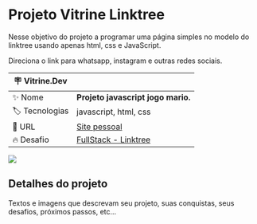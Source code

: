 # Projeto Vitrine Linktree

Nesse objetivo do projeto a programar uma página simples no modelo do linktree usando apenas html, css e JavaScript.

Direciona o link para whatsapp, instagram e outras redes sociais.

| :placard: Vitrine.Dev |     |
| -------------  | --- |
| :sparkles: Nome        | **Projeto javascript jogo mario.**
| :label: Tecnologias | javascript, html, css
| :rocket: URL         | [Site pessoal](https://jonathanmesquita.github.io/linktree/)
| :fire: Desafio     | [FullStack - Linktree](x)

<!-- Inserir imagem com a #vitrinedev ao final do link -->
![](https://github.com/jonathanmesquita/linktree/blob/main/img/linktree-pagina.PNG#vitrinedev)

## Detalhes do projeto

Textos e imagens que descrevam seu projeto, suas conquistas, seus desafios, próximos passos, etc...




